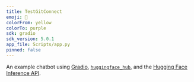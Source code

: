 ```yaml
---
title: TestGitConnect
emoji: 💬
colorFrom: yellow
colorTo: purple
sdk: gradio
sdk_version: 5.0.1
app_file: Scripts/app.py
pinned: false
---
```


An example chatbot using [Gradio](https://gradio.app), [`huggingface_hub`](https://huggingface.co/docs/huggingface_hub/v0.22.2/en/index), and the [Hugging Face Inference API](https://huggingface.co/docs/api-inference/index).